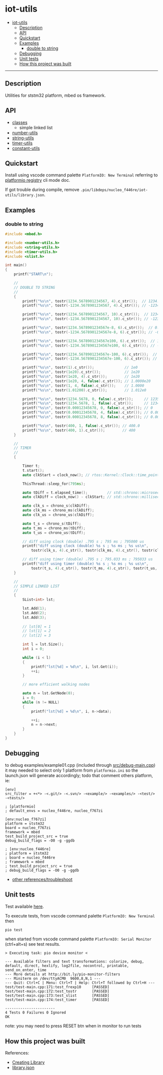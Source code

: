 # iot-utils

<!-- TOC -->
- [iot-utils](#iot-utils)
  * [Description](#description)
  * [API](#api)
  * [Quickstart](#quickstart)
  * [Examples](#examples)
    + [double to string](#double-to-string)
  * [Debugging](#debugging)
  * [Unit tests](#unit-tests)
  * [How this project was built](#how-this-project-was-built)
<!-- TOCEND -->

<hr/>

## Description

Utilities for ststm32 platform, mbed os framework.

## API

- [classes](data/api/index_classes.md)
    - simple linked list
- [number-utils](data/api/Files/number-utils_8h.md#file-number-utils.h)
- [string-utils](data/api/Files/string-utils_8h.md#file-string-utils.h)
- [timer-utils](data/api/Files/timer-utils_8h.md#file-timer-utils.h)
- [constant-utils](data/api/Files/constant-utils_8h.md#file-constant-utils.h)

## Quickstart

Install using vscode command palette `PlatformIO: New Terminal` referring to [platformio registry](https://platformio.org/lib/show/11564/iot-utils/installation) cli mode doc.

If got trouble during compile, remove `.pio/libdeps/nucleo_f446re/iot-utils/library.json`.

## Examples

### double to string

```cpp
#include <mbed.h>

#include <number-utils.h>
#include <string-utils.h>
#include <timer-utils.h>
#include <slist.h>

int main()
{
    printf("START\n");

    //
    // DOUBLE TO STRING
    //
    {
        printf("%s\n", tostr(1234.5678901234567, 4).c_str());  // 1234.5679
        printf("%s\n", tostr(-1234.5678901234567, 4).c_str()); // -1234.5679

        printf("%s\n", tostr(1234.5678901234567, 10).c_str());  // 1234.5678901235
        printf("%s\n", tostr(-1234.5678901234567, 10).c_str()); // -1234.5678901235

        printf("%s\n", tostr(1234.5678901234567e-8, 6).c_str());  // 0.000012
        printf("%s\n", tostr(-1234.5678901234567e-8, 6).c_str()); // -0.000012

        printf("%s\n", tostr(1234.5678901234567e100, 6).c_str());  // 1.234568e103
        printf("%s\n", tostr(-1234.5678901234567e100, 6).c_str()); // -1.234568e103

        printf("%s\n", tostr(1234.5678901234567e-100, 6).c_str());  // 1.234568e-97
        printf("%s\n", tostr(-1234.5678901234567e-100, 6).c_str()); // -1.234568e-97

        printf("%s\n", tostr(1).c_str());              // 1e0
        printf("%s\n", tostr(1e20).c_str());           // 1e20
        printf("%s\n", tostr(1e20, 4).c_str());        // 1e20
        printf("%s\n", tostr(1e20, 4, false).c_str()); // 1.0000e20
        printf("%s\n", tostr(1, 4, false).c_str());    // 1.0000
        printf("%s\n", tostr(1.01200).c_str());        // 1.012e0

        printf("%s\n", tostr(1234.5678, 0, false).c_str());     // 1235
        printf("%s\n", tostr(1234.5678, 1, false).c_str());     // 1234.6
        printf("%s\n", tostr(0.00012345678, 0, false).c_str()); // 0
        printf("%s\n", tostr(0.00012345678, 4, false).c_str()); // 0.0001
        printf("%s\n", tostr(0.00012345678, 8, false).c_str()); // 0.00012346

        printf("%s\n", tostr(400, 1, false).c_str()); // 400.0
        printf("%s\n", tostr(400, 1).c_str());        // 400
    }

    //
    // TIMER
    //
    {

        Timer t;
        t.start();
        auto clkStart = clock_now(); // rtos::Kernel::Clock::time_point

        ThisThread::sleep_for(795ms);

        auto tDiff = t.elapsed_time();         // std::chrono::microseconds
        auto clkDiff = clock_now() - clkStart; // std::chrono::milliseconds

        auto clk_s = chrono_s(clkDiff);
        auto clk_ms = chrono_ms(clkDiff);
        auto clk_us = chrono_us(clkDiff);

        auto t_s = chrono_s(tDiff);
        auto t_ms = chrono_ms(tDiff);
        auto t_us = chrono_us(tDiff);

        // diff using clock (double) .795 s ; 795 ms ; 795000 us
        printf("diff using clock (double) %s s ; %s ms ; %s us\n",
            tostr(clk_s, 4).c_str(), tostr(clk_ms, 4).c_str(), tostr(clk_us, 4).c_str());

        // diff using timer (double) .795 s ; 795.033 ms ; 795033 us
        printf("diff using timer (double) %s s ; %s ms ; %s us\n",
            tostr(t_s, 4).c_str(), tostr(t_ms, 4).c_str(), tostr(t_us, 4).c_str());
    }

    //
    // SIMPLE LINKED LIST
    //
    {
        SList<int> lst;

        lst.Add(1);
        lst.Add(2);
        lst.Add(3);
        
        // lst[0] = 1
        // lst[1] = 2
        // lst[2] = 3

        int l = lst.Size();
        int i = 0;

        while (i < l)
        {
            printf("lst[%d] = %d\n", i, lst.Get(i));
            ++i;
        }

        // more efficient walking nodes

        auto n = lst.GetNode(0);
        i = 0;
        while (n != NULL)
        {
            printf("lst[%d] = %d\n", i, n->data);

            ++i;
            n = n->next;
        }
    }
}
```

## Debugging

to debug examples/example01.cpp (included through [src/debug-main.cpp](src/debug-main.cpp)) it may needed to select only 1 platform from `platformio.ini` so the launch.json will generate accordingly; todo that comment others platform, ie:

```
[env]
src_filter = +<*> -<.git/> -<.svn/> -<example/> -<examples/> -<test/> -<tests/>

; [platformio]
; default_envs = nucleo_f446re, nucleo_f767zi

[env:nucleo_f767zi]
platform = ststm32
board = nucleo_f767zi
framework = mbed
test_build_project_src = true
debug_build_flags = -O0 -g -ggdb

; [env:nucleo_f446re]
; platform = ststm32
; board = nucleo_f446re
; framework = mbed
; test_build_project_src = true
; debug_build_flags = -O0 -g -ggdb
```

- [other references/troubleshoot](https://github.com/devel0/iot-stm32-ledblink-interrupt-debug#iot-stm32-ledblink-interrupt-debug)

## Unit tests

Test available [here](test/test-main.cpp).

To execute tests, from vscode command palette `PlatformIO: New Terminal` then

```sh
pio test
```

when started from vscode command palette `PlatformIO: Serial Monitor` (ctrl+alt+s) see test results.

```
> Executing task: pio device monitor <

--- Available filters and text transformations: colorize, debug, default, direct, hexlify, log2file, nocontrol, printable, send_on_enter, time
--- More details at http://bit.ly/pio-monitor-filters
--- Miniterm on /dev/ttyACM0  9600,8,N,1 ---
--- Quit: Ctrl+C | Menu: Ctrl+T | Help: Ctrl+T followed by Ctrl+H ---
test/test-main.cpp:171:test_frexp10     [PASSED]
test/test-main.cpp:172:test_tostr       [PASSED]
test/test-main.cpp:173:test_slist       [PASSED]
test/test-main.cpp:174:test_timer       [PASSED]

-----------------------
4 Tests 0 Failures 0 Ignored 
OK
```

note: you may need to press RESET btn when in monitor to run tests

## How this project was built

References:
- [Creating Library](https://docs.platformio.org/en/latest/librarymanager/creating.html?utm_medium=piohome&utm_source=platformio)
- [library.json](https://docs.platformio.org/en/latest/librarymanager/config.html)
